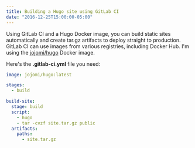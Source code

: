 ```yaml
---
title: Building a Hugo site using GitLab CI
date: "2016-12-25T15:00:00-05:00"
---
```


Using GitLab CI and a Hugo Docker image, you can build static sites automatically and create
tar.gz artifacts to deploy straight to production. GitLab CI can use images from various registries,
including Docker Hub. I'm using the [jojomi/hugo](https://hub.docker.com/r/jojomi/hugo/builds/bhtpbmfinvukrupmyq49j6a/)
Docker image.

Here's the **.gitlab-ci.yml** file you need:

```yml
image: jojomi/hugo:latest

stages:
  - build

build-site:
  stage: build
  script:
    - hugo
    - tar -cvzf site.tar.gz public
  artifacts:
    paths:
      - site.tar.gz
```

